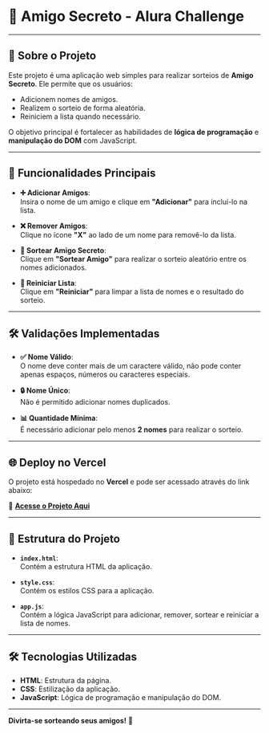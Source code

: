 # 🎁 Amigo Secreto - Alura Challenge

---

## 🌟 Sobre o Projeto

Este projeto é uma aplicação web simples para realizar sorteios de **Amigo Secreto**. Ele permite que os usuários:  
- Adicionem nomes de amigos.  
- Realizem o sorteio de forma aleatória.  
- Reiniciem a lista quando necessário.  

O objetivo principal é fortalecer as habilidades de **lógica de programação** e **manipulação do DOM** com JavaScript.

---

## 🚀 Funcionalidades Principais

- **➕ Adicionar Amigos**:  
  Insira o nome de um amigo e clique em **"Adicionar"** para incluí-lo na lista.  

- **❌ Remover Amigos**:  
  Clique no ícone **"X"** ao lado de um nome para removê-lo da lista.  

- **🎲 Sortear Amigo Secreto**:  
  Clique em **"Sortear Amigo"** para realizar o sorteio aleatório entre os nomes adicionados.  

- **🔄 Reiniciar Lista**:  
  Clique em **"Reiniciar"** para limpar a lista de nomes e o resultado do sorteio.  

---

## 🛠️ Validações Implementadas

- **✅ Nome Válido**:  
  O nome deve conter mais de um caractere válido, não pode conter apenas espaços, números ou caracteres especiais.  

- **🔒 Nome Único**:  
  Não é permitido adicionar nomes duplicados.  

- **📊 Quantidade Mínima**:  
  É necessário adicionar pelo menos **2 nomes** para realizar o sorteio.  

---

## 🌐 Deploy no Vercel

O projeto está hospedado no **Vercel** e pode ser acessado através do link abaixo:  

🔗 **[Acesse o Projeto Aqui](https://challenger-amigo-secreto-gamma.vercel.app/)**  

---

## 📂 Estrutura do Projeto

- **`index.html`**:  
  Contém a estrutura HTML da aplicação.  

- **`style.css`**:  
  Contém os estilos CSS para a aplicação.  

- **`app.js`**:  
  Contém a lógica JavaScript para adicionar, remover, sortear e reiniciar a lista de nomes.  

---

## 🛠️ Tecnologias Utilizadas

- **HTML**: Estrutura da página.  
- **CSS**: Estilização da aplicação.  
- **JavaScript**: Lógica de programação e manipulação do DOM.  

---

**Divirta-se sorteando seus amigos!** 🎉
